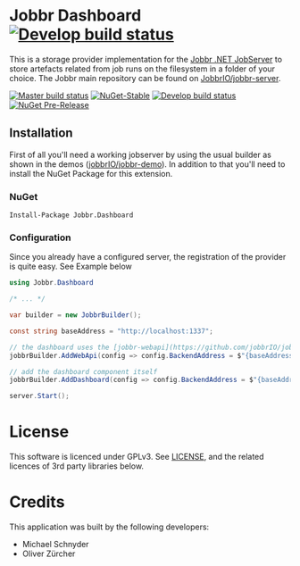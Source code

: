 # Jobbr Dashboard [![Develop build status][dashboard-badge-build-develop]][dashboard-link-build]

This is a storage provider implementation for the [Jobbr .NET JobServer](http://www.jobbr.io) to store artefacts related from job runs on the filesystem in a folder of your choice. 
The Jobbr main repository can be found on [JobbrIO/jobbr-server](https://github.com/jobbrIO).

[![Master build status][dashboard-badge-build-master]][dashboard-link-build] 
[![NuGet-Stable][dashboard-badge-nuget]][dashboard-link-nuget]
[![Develop build status][dashboard-badge-build-develop]][dashboard-link-build] 
[![NuGet Pre-Release][dashboard-badge-nuget-pre]][dashboard-link-nuget] 

## Installation
First of all you'll need a working jobserver by using the usual builder as shown in the demos ([jobbrIO/jobbr-demo](https://github.com/jobbrIO/jobbr-demo)). In addition to that you'll need to install the NuGet Package for this extension.

### NuGet

    Install-Package Jobbr.Dashboard

### Configuration
Since you already have a configured server, the registration of the provider is quite easy. See Example below

```c#
using Jobbr.Dashboard

/* ... */

var builder = new JobbrBuilder();

const string baseAddress = "http://localhost:1337";

// the dashboard uses the [jobbr-webapi](https://github.com/jobbrIO/jobbr-webapi) component. therefore it is required to add to your jobbr builder:
jobbrBuilder.AddWebApi(config => config.BackendAddress = $"{baseAddress}api"); // you must host it under /api (in future, this will be configurable)

// add the dashboard component itself
jobbrBuilder.AddDashboard(config => config.BackendAddress = $"{baseAddress}");

server.Start();
```

# License
This software is licenced under GPLv3. See [LICENSE](LICENSE), and the related licences of 3rd party libraries below.

# Credits
This application was built by the following developers:
* Michael Schnyder
* Oliver Zürcher

[dashboard-link-build]:            https://ci.appveyor.com/project/Jobbr/jobbr-dashboard
[dashboard-link-nuget]:            https://www.nuget.org/packages/Jobbr.Dashboard
 
[dashboard-badge-build-develop]:   https://img.shields.io/appveyor/ci/Jobbr/jobbr-dashboard/develop.svg?label=develop
[dashboard-badge-build-master]:    https://img.shields.io/appveyor/ci/Jobbr/jobbr-dashboard/master.svg?label=master
[dashboard-badge-nuget]:           https://img.shields.io/nuget/v/Jobbr.Dashboard.svg?label=NuGet%20stable
[dashboard-badge-nuget-pre]:       https://img.shields.io/nuget/vpre/Jobbr.Dashboard.svg?label=NuGet%20pre
